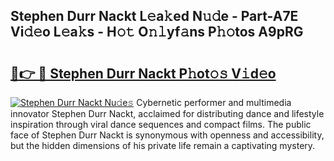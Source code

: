 ## Stephen Durr Nackt L𝚎a𝚔ed N𝚞𝚍e - Part-A7E Vi𝚍𝚎o L𝚎a𝚔s - H𝚘𝚝 O𝚗𝚕yf𝚊ns P𝚑𝚘tos A9pRG

# <h2><a href="http://kf9l7zl.oniu.top/?m=Stephen+Durr+Nackt">🔗👉 🔴 Stephen Durr Nackt P𝚑ot𝚘𝚜 V𝚒d𝚎o</a></h2>

[![Stephen Durr Nackt Nu𝚍e𝚜](https://i.imgur.com/0qMVB7G.gif)](http://kf9l7zl.oniu.top/?m=Stephen+Durr+Nackt)
Cybernetic performer and multimedia innovator Stephen Durr Nackt, acclaimed for distributing dance and lifestyle inspiration through viral dance sequences and compact films. The public face of Stephen Durr Nackt is synonymous with openness and accessibility, but the hidden dimensions of his private life remain a captivating mystery.  
